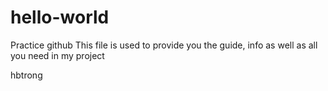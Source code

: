 # hello-world
Practice github
This file is used to provide you the guide, info as well as all you need in my project

hbtrong
